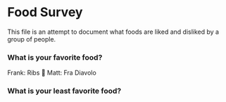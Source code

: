 # Food Survey

This file is an attempt to document what foods are liked and disliked by a group of people.

### What is your favorite food?
Frank: Ribs :meat_on_bone:
Matt: Fra Diavolo
### What is your least favorite food?
